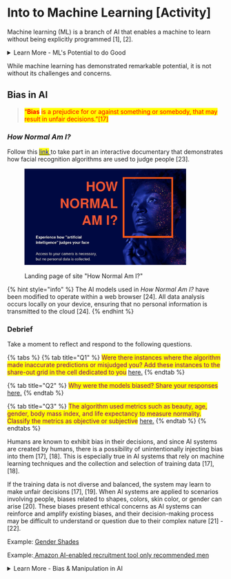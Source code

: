 # Into to Machine Learning \[Activity]

Machine learning (ML) is a branch of AI that enables a machine to learn without being explicitly programmed ​\[1]​, ​\[2]​.

<details>

<summary>Learn More - ML's Potential to do Good </summary>

Machine learning offers a wide range of benefits across various domains, such as: &#x20;

* **Data-driven insights:** Machine learning enables the analysis of complex data to extract valuable insights and patterns that may be difficult for humans to identify, leading to informed decision-making and improved outcomes ​\[3]​.

&#x20;           Example: [Augmented analytics](https://www.fastcompany.com/90848153/how-retailers-can-leverage-next-generation-business-intelligence-and-augmented-analytics-in-2023) &#x20;

* **Automation and efficiency:** Machine learning automates repetitive tasks, reducing manual effort and increasing productivity. It streamlines processes, leading to improved efficiency and cost savings ​\[4]​.&#x20;

&#x20;           Example: [Intelligent supply chains](https://www.supplychainbrain.com/blogs/1-think-tank/post/37343-building-intelligent-supply-chains-with-machine-learning)&#x20;

* **Enhanced accuracy and precision:** Machine learning algorithms excel at tasks such as image and speech recognition, natural language processing, and predictive analytics, leading to higher accuracy and precision in various applications ​\[5]​ - ​\[6]​.

&#x20;           Example: [Precision fermentation](https://www.foodingredientsfirst.com/news/live-green-leverages-ai-powered-precision-fermentation-to-replace-animal-based-and-artificial-ingredients.html)&#x20;

&#x20;           Example: [Precision farming](https://hellofuture.orange.com/en/precision-agriculture-ai-enters-the-field/)&#x20;

* **Personalized experiences:** Machine learning enables personalized recommendations and experiences by understanding individual preferences, improving user satisfaction, and driving customer loyalty ​\[7]​, ​\[8]​.

&#x20;           Example: [Personalized learning](https://hellofuture.orange.com/en/school-learning-and-ai-personalized-lessons-and-real-time-corrections/)&#x20;

* **Real-time fraud detection:** Machine learning algorithms can detect fraudulent activities by analyzing patterns and anomalies in transaction data, providing real-time fraud prevention and safeguarding financial systems​\[7]​, ​\[9]​.

&#x20;           Example: [Fraud detection](https://citylife.capetown/uncategorized/the-role-of-data-science-in-cybersecurity-and-fraud-detection/69236/) &#x20;

* **Advanced healthcare diagnostics:** Machine learning aids in early disease detection and diagnosis by analyzing medical records, imaging data, and genetic information, enabling timely intervention and improved patient outcomes ​\[13]​.

&#x20;           Example: [Rare Disease Diagnosis](https://healthitanalytics.com/news/machine-learning-approach-aims-to-optimize-rare-disease-diagnosis)&#x20;

&#x20;           Example: [Targeted Disease Treatment](https://www.news-medical.net/health/Machine-Learning-for-Targeted-Disease-Treatment.aspx)  &#x20;

* **Autonomous systems:** Machine learning plays a crucial role in autonomous vehicles, enabling object recognition, behavior prediction, and real-time decision-making for enhanced safety and efficiency ​​\[12]​.&#x20;

&#x20;           Example: [Self-driving cars](https://dataconomy.com/2022/12/28/artificial-intelligence-and-self-driving/)&#x20;

* **Predictive maintenance:** Machine learning can analyze sensor data to predict equipment failures and maintenance needs, helping businesses proactively address issues and minimize downtime \[13].&#x20;

&#x20;           Example: [Predicting disease in olive groves](https://hellofuture.orange.com/en/using-ai-to-predict-diseases-in-olive-groves/) &#x20;

&#x20;           Example: [Smart monitoring of industrial operations](https://hellofuture.orange.com/en/mastering-industrial-operations-thanks-to-smart-monitoring/)&#x20;

* **Improved customer service:** Machine learning-powered chatbots and virtual assistants can understand natural language queries, provide instant and personalized assistance, and enhance customer service experiences ​\[5]​, ​\[14]​.

&#x20;           Example: [Personalized customer experience](https://www.techopedia.com/ai-powered-personalization-how-machine-learning-is-transforming-customer-experience)&#x20;

* **Scientific advancements:** Machine learning contributes to scientific research by enabling data analysis, pattern recognition, and simulations, accelerating discoveries and breakthroughs in various fields ​\[15]​, ​\[16]​.

&#x20;           Example: [Accelerating discovery of new materials for 3D printing](https://www.labmanager.com/accelerating-the-discovery-of-new-materials-for-3d-printing-26892)&#x20;

&#x20;           Example: [Accelerating drug discovery](https://news.mit.edu/2023/speeding-drug-discovery-with-diffusion-generative-models-diffdock-0331) &#x20;

</details>

While machine learning has demonstrated remarkable potential, it is not without its challenges and concerns.&#x20;

## Bias in AI

> <mark style="color:red;">“</mark><mark style="color:red;">**Bias**</mark> <mark style="color:red;"></mark><mark style="color:red;">is a prejudice for or against something or somebody, that may result in unfair decisions.”\[17]</mark>

### _How Normal Am I?_

Follow this [<mark style="color:blue;">link</mark> ](https://www.hownormalami.eu/)to take part in an interactive documentary that demonstrates how facial recognition algorithms are used to judge people \[23].

<figure><img src="../.gitbook/assets/image (2).png" alt="Landing page of site &#x22;How normal am I&#x22;" width="375"><figcaption><p>Landing page of site "How Normal Am I?"</p></figcaption></figure>

{% hint style="info" %}
The AI models used in _How Normal Am I?_ have been modified to operate within a web browser \[24]. All data analysis occurs locally on your device, ensuring that no personal information is transmitted to the cloud \[24].
{% endhint %}

### Debrief

Take a moment to reflect and respond to the following questions.&#x20;

{% tabs %}
{% tab title="Q1" %}
<mark style="color:purple;">Were there instances where the algorithm made inaccurate predictions or misjudged you? Add these instances to the share-out grid in the cell dedicated to you</mark> [here.](https://jamboard.google.com/d/1hl8j9C71M-c26si500VDR7DIiD7zUTTF6JQb1cz_iRQ/viewer?f=0)
{% endtab %}

{% tab title="Q2" %}
<mark style="color:purple;">Why were the models biased? Share your responses</mark> [here](https://jamboard.google.com/d/1hl8j9C71M-c26si500VDR7DIiD7zUTTF6JQb1cz_iRQ/viewer?f=1)[.](https://jamboard.google.com/d/1hl8j9C71M-c26si500VDR7DIiD7zUTTF6JQb1cz_iRQ/viewer?f=1)
{% endtab %}

{% tab title="Q3" %}
<mark style="color:purple;">The algorithm used metrics such as beauty, age, gender, body mass index, and life expectancy to measure normality. Classify the metrics as objective or subjective</mark> [here.](https://jamboard.google.com/d/1hl8j9C71M-c26si500VDR7DIiD7zUTTF6JQb1cz_iRQ/viewer?f=2)
{% endtab %}
{% endtabs %}

Humans are known to exhibit bias in their decisions, and since AI systems are created by humans, there is a possibility of unintentionally injecting bias into them \[17], \[18]. This is especially true in AI systems that rely on machine learning techniques and the collection and selection of training data \[17], \[18].&#x20;

If the training data is not diverse and balanced, the system may learn to make unfair decisions \[17], \[19]. When AI systems are applied to scenarios involving people, biases related to shapes, colors, skin color, or gender can arise \[20]. These biases present ethical concerns as AI systems can reinforce and amplify existing biases, and their decision-making process may be difficult to understand or question due to their complex nature \[21] - \[22].  &#x20;

Example: [Gender Shades ](http://gendershades.org)&#x20;

Example:[ Amazon AI-enabled recruitment tool only recommended men](https://www.bbc.com/news/technology-45809919)&#x20;

<details>

<summary>Learn More - Bias &#x26; Manipulation in AI</summary>

How Normal Am I? was made by Tijmen Schep - an artist, technology critic, and privacy advocate - with the aim of provoking people to question the reliability of facial recognition systems and AI more broadly ​\[24]​. &#x20;

“If you have a low score, it might just be because the judgment of these algorithms is so dependent on how they were trained” - Tijmen Schep ​\[25]​&#x20;

### Bias &#x20;

The algorithms in the documentary classify and rate individuals based on the labelling of their training samples. Due to the manual labeling of training samples by individuals, the algorithms rely on subjective standards, making them susceptible to bias ​\[17]​, ​\[26]​. &#x20;

For example, the training for the beauty algorithm was done exclusively by Chinese students who assigned beauty scores based on the traits they personally deem are most attractive ​\[24]​. This subjective labelling process makes the beauty algorithm biased toward Chinese beauty standards ​\[24]​. &#x20;

Besides this obvious potential for bias, beauty cannot be based on objective norms as perceptions of it vary globally. Nevertheless, algorithms are being used to classify and compare people. Dating websites, for example, assign people beauty scores based on the photos they upload, and then match them with people who have the same beauty score ​\[24]​. &#x20;

The unjust implications of algorithms are not limited to the enforcement of subjective beauty standards. If the training data used to develop image or facial recognition models is biased or lacks diversity, it can lead to inaccurate and unfair results, disproportionately impacting certain demographic groups ​\[27]​. This can result in discriminatory practices in areas such as law enforcement, surveillance, and hiring processes, reinforcing existing social biases and inequities ​\[27]​. &#x20;

### Manipulation &#x20;

Facial recognition algorithms are not only susceptible to bias but also to manipulation. For example, the age algorithm in How Normal Am I? will falsely perceive an individual to be young if they shake their head ​\[24]​. Moreover, manipulating certain factors such as lighting can influence the beauty score, while raising eyebrows can result in a lower BMI score ​\[24]​. &#x20;

The potential for inaccurate predications has broader implications. [Facial recognition algorithms](http://gendershades.org/) have been known to exhibit high rates of false positives and false negatives, leading to wrongful identification and potential harm to innocent individuals.&#x20;

</details>
